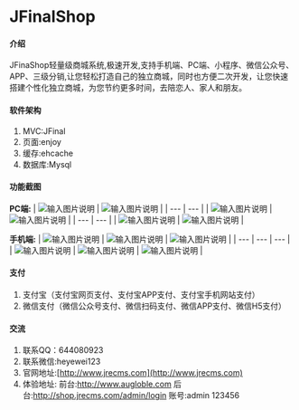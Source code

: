 # JFinalShop 

#### 介绍
JFinaShop轻量级商城系统,极速开发,支持手机端、PC端、小程序、微信公众号、APP、三级分销,让您轻松打造自己的独立商城，同时也方便二次开发，让您快速搭建个性化独立商城，为您节约更多时间，去陪恋人、家人和朋友。

#### 软件架构
1. MVC:JFinal
2. 页面:enjoy
3. 缓存:ehcache
4. 数据库:Mysql

#### 功能截图

 **PC端:** 
|  ![输入图片说明](https://images.gitee.com/uploads/images/2020/0811/151011_f1e31a18_623319.png "屏幕截图.png")  |  ![输入图片说明](https://images.gitee.com/uploads/images/2020/0811/151026_209281bb_623319.png "屏幕截图.png")  |
| --- | --- |
|  ![输入图片说明](https://images.gitee.com/uploads/images/2020/0811/151058_71b6721f_623319.png "屏幕截图.png")   |  ![输入图片说明](https://images.gitee.com/uploads/images/2020/0811/151134_3789a404_623319.png "屏幕截图.png")   |
| --- | --- |
|   ![输入图片说明](https://images.gitee.com/uploads/images/2020/0811/151242_585fec6f_623319.png "屏幕截图.png")  |  ![输入图片说明](https://images.gitee.com/uploads/images/2020/0811/151306_0aed59c5_623319.png "屏幕截图.png")  |

 **手机端:** 
|  ![输入图片说明](https://images.gitee.com/uploads/images/2020/0811/151417_39068c46_623319.png "屏幕截图.png")  |  ![输入图片说明](https://images.gitee.com/uploads/images/2020/0811/151431_0d15f54a_623319.png "屏幕截图.png")  | ![输入图片说明](https://images.gitee.com/uploads/images/2020/0811/151454_50aa3480_623319.png "屏幕截图.png")   |
| --- | --- | --- |
|  ![输入图片说明](https://images.gitee.com/uploads/images/2020/0811/151513_348fc4da_623319.png "屏幕截图.png")   |   ![输入图片说明](https://images.gitee.com/uploads/images/2020/0811/151529_27ced8dd_623319.png "屏幕截图.png")  |  ![输入图片说明](https://images.gitee.com/uploads/images/2020/0811/151546_0bc0c02f_623319.png "屏幕截图.png") |

#### 支付

1. 支付宝（支付宝网页支付、支付宝APP支付、支付宝手机网站支付）
2. 微信支付（微信公众号支付、微信扫码支付、微信APP支付、微信H5支付）

#### 交流

1. 联系QQ：644080923
2. 联系微信:heyewei123
2. 官网地址:[http://www.jrecms.com](http://www.jrecms.com)
3. 体验地址: 前台:http://www.augloble.com   后台:http://shop.jrecms.com/admin/login 账号:admin 123456
